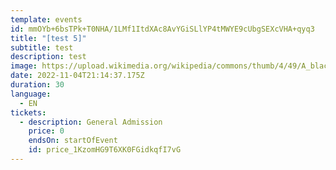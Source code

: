```yaml
---
template: events
id: mmOYb+6bsTPk+T0NHA/1LMf1ItdXAc8AvYGiSLlYP4tMWYE9cUbgSEXcVHA+qyq3
title: "[test 5]"
subtitle: test
description: test
image: https://upload.wikimedia.org/wikipedia/commons/thumb/4/49/A_black_image.jpg/640px-A_black_image.jpg
date: 2022-11-04T21:14:37.175Z
duration: 30
language:
  - EN
tickets:
  - description: General Admission
    price: 0
    endsOn: startOfEvent
    id: price_1KzomHG9T6XK0FGidkqfI7vG
---
```

